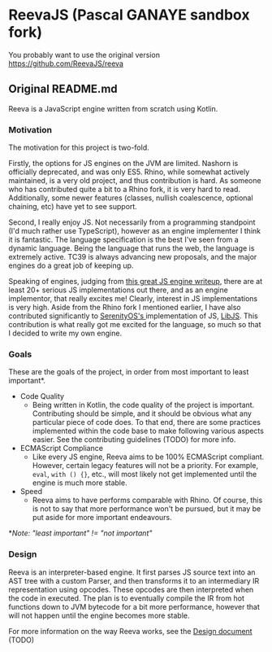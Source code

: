 # ReevaJS (Pascal GANAYE sandbox fork)

You probably want to use the original version https://github.com/ReevaJS/reeva



## Original README.md
Reeva is a JavaScript engine written from scratch using Kotlin. 

### Motivation

The motivation for this project is two-fold. 

Firstly, the options for JS engines on the JVM are limited. Nashorn is officially 
deprecated, and was only ES5. Rhino, while somewhat actively maintained, is a very old
project, and thus contribution is hard. As someone who has contributed quite a bit to
a Rhino fork, it is very hard to read. Additionally, some newer features (classes,
nullish coalescence, optional chaining, etc) have yet to see support.

Second, I really enjoy JS. Not necessarily from a programming standpoint (I'd much
rather use TypeScript), however as an engine implementer I think it is fantastic. The
language specification is the best I've seen from a dynamic language. Being the language
that runs the web, the language is extremely active. TC39 is always advancing new proposals,
and the major engines do a great job of keeping up. 

Speaking of engines, judging from 
[this great JS engine writeup](https://notes.eatonphil.com/javascript-implementations.html),
there are at least 20+ serious JS implementations out there, and as an engine implementor, 
that really excites me! Clearly, interest in JS implementations is very high. Aside from
the Rhino fork I mentioned earlier, I have also contributed significantly to
[SerenityOS's ](https://github.com/SerenityOS/serenity) implementation of JS, 
[LibJS](https://github.com/SerenityOS/serenity/tree/master/Userland/Libraries/LibJS). 
This contribution is what really got me excited for the language, so much so that I decided
to write my own engine.

### Goals

These are the goals of the project, in order from most important to least important*.

- Code Quality
  - Being written in Kotlin, the code quality of the project is important. Contributing
    should be simple, and it should be obvious what any particular piece of code does.
    To that end, there are some practices implemented within the code base to make
    following various aspects easier. See the contributing guidelines (TODO) for more info.
- ECMAScript Compliance
  - Like every JS engine, Reeva aims to be 100% ECMAScript compliant. However, certain
    legacy features will not be a priority. For example, `eval`, `with () {}`, etc.,
    will most likely not get implemented until the engine is much more stable.
- Speed 
  - Reeva aims to have performs comparable with Rhino. Of course, this is not to say that
    more performance won't be pursued, but it may be put aside for more important endeavours. 

*_Note: "least important" != "not important"_

### Design

Reeva is an interpreter-based engine. It first parses JS source text into an AST tree 
with a custom Parser, and then transforms it to an intermediary IR representation using
opcodes. These opcodes are then interpreted when the code in executed. The plan is to
eventually compile the IR from hot functions down to JVM bytecode for a bit more performance,
however that will not happen until the engine becomes more stable.

For more information on the way Reeva works, see the [Design document](README.md) (TODO)


